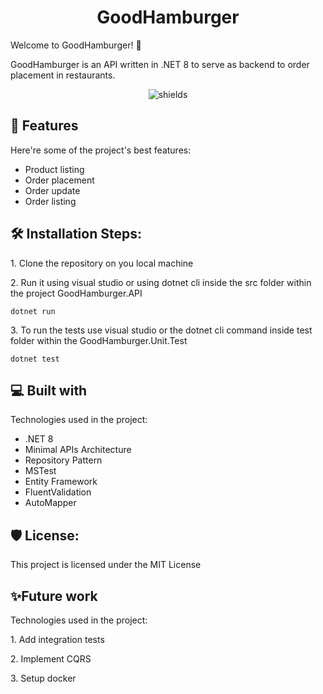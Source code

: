 ﻿<h1 align="center" id="title">GoodHamburger</h1>

<p id="description">Welcome to GoodHamburger! 🍔</p>

<p>GoodHamburger is an API written in .NET 8 to serve as backend to order placement in restaurants.</p>

<p align="center"><img src="https://img.shields.io/badge/.net-8.0.0-blue" alt="shields"></p>

  
  
<h2>🧐 Features</h2>

Here're some of the project's best features:

*   Product listing
*   Order placement
*   Order update
*   Order listing

<h2>🛠️ Installation Steps:</h2>

<p>1. Clone the repository on you local machine</p>

<p>2. Run it using visual studio or using dotnet cli inside the src folder within the project GoodHamburger.API</p>

```
dotnet run
```

<p>3. To run the tests use visual studio or the dotnet cli command inside test folder within the GoodHamburger.Unit.Test</p>

```
dotnet test
```

  
  
<h2>💻 Built with</h2>

Technologies used in the project:

*   .NET 8
*   Minimal APIs Architecture
*   Repository Pattern
*   MSTest
*   Entity Framework
*   FluentValidation
*   AutoMapper

<h2>🛡️ License:</h2>

This project is licensed under the MIT License

<h2>✨Future work </h2>

Technologies used in the project:

<p>1. Add integration tests</p>

<p>2. Implement CQRS</p>

<p>3. Setup docker</p>
